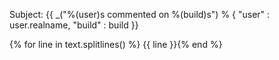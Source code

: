 Subject: {{ _("%(user)s commented on %(build)s") % { "user" : user.realname, "build" : build }}

{% for line in text.splitlines() %}  {{ line }}{% end %}
